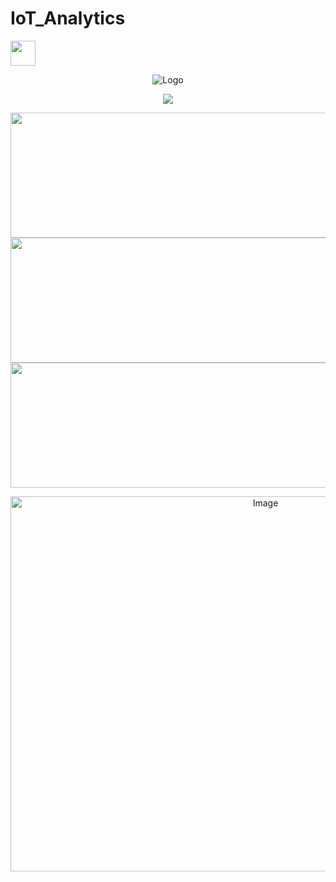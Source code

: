 # IoT_Analytics


<middle><a href="https://ubiqum.com/programs/data-analytics-and-machine-learning-program/"><img src = "https://scontent-ber1-1.cdninstagram.com/vp/706a70a2cf2361d0b5c0c9335e9d06d1/5D6D4095/t51.2885-19/s320x320/22352400_125994984820756_7444932873942990848_n.jpg?_nc_ht=scontent-ber1-1.cdninstagram.com" width = 40> </a></middle>



<p style="text-align:center;"><img src="https://scontent-ber1-1.cdninstagram.com/vp/706a70a2cf2361d0b5c0c9335e9d06d1/5D6D4095/t51.2885-19/s320x320/22352400_125994984820756_7444932873942990848_n.jpg?_nc_ht=scontent-ber1-1.cdninstagram.com" alt="Logo"></p>


<p align="center">
<img src="https://scontent-ber1-1.cdninstagram.com/vp/706a70a2cf2361d0b5c0c9335e9d06d1/5D6D4095/t51.2885-19/s320x320/22352400_125994984820756_7444932873942990848_n.jpg?_nc_ht=scontent-ber1-1.cdninstagram.com">
</p>



<img align="left" width="600" height="200" src="https://www.python.org/python-.png">
<img align="right" width="600" height="200" src="https://www.python.org/python-.png">

<p align="center">
  <img width="600" height="200" src="https://www.python.org/python-.png">
</p>



<p align="center">
    <a href="https://ubiqum.com/programs/data-analytics-and-machine-learning-program/"><img src="https://www.python.org/python-.png" alt="Image" width="800" height="600" />
</p>
